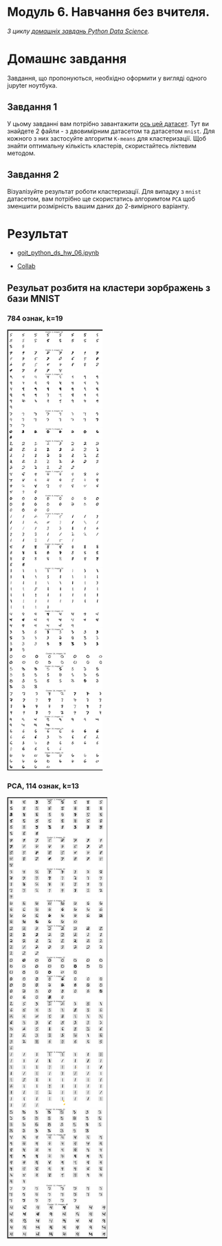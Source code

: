 # Модуль 6. Навчання без вчителя.

*З циклу [домашніх завдань Python Data Science](https://github.com/lexxai/goit_python_data_sciense_homework).*

# Домашнє завдання

Завдання, що пропонуються, необхідно оформити у вигляді одного jupyter ноутбука.
## Завдання 1
У цьому завданні вам потрібно завантажити [ось цей датасет](https://drive.google.com/file/d/1Zvz20Iqeia1eEtFbGa3NcIrt_SNSimP6/view?usp=share_link). Тут ви знайдете 2 файли - з двовимірним датасетом та датасетом `mnist`. Для кожного з них застосуйте алгоритм `K-means` для кластеризації. Щоб знайти оптимальну кількість кластерів, скористайтесь ліктевим методом.

## Завдання 2
Візуалізуйте результат роботи кластеризації. Для випадку з `mnist` датасетом, вам потрібно ще скористатись алгоримтом `PCA` щоб зменшити розмірність вашим даних до 2-вимірного варіанту.


# Результат

- [goit_python_ds_hw_06.ipynb](goit_python_ds_hw_06.ipynb)

- [Collab](https://colab.research.google.com/drive/1SzdJuZXEjNaTOgB4evRvrxaxKQ7QD9WK?usp=sharing)

## Резульат розбитя на кластери зорбражень з бази MNIST
### 784 ознак, k=19

![](cluster_img.jpg)

### PCA, 114 ознак, k=13

![](cluster_img_pca.jpg)
